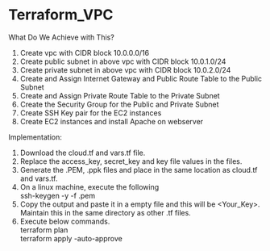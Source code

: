 # Terraform_VPC

What Do We Achieve with This?
1. Create vpc with CIDR block  10.0.0.0/16
2. Create public subnet in above vpc with CIDR block  10.0.1.0/24
3. Create private subnet in above vpc with CIDR block  10.0.2.0/24
4. Create and Assign Internet Gateway and Public Route Table to the Public Subnet
5. Create and Assign Private Route Table to the Private Subnet
6. Create the Security Group for the Public and Private Subnet
7. Create SSH Key pair for the EC2 instances
8. Create EC2 instances and install Apache on webserver

Implementation:
1. Download the cloud.tf and vars.tf file.
2. Replace the access_key, secret_key and key file values in the files.
3. Generate the .PEM, .ppk files and place in the same location as cloud.tf and vars.tf.
4. On a linux machine, execute the following<br>
							ssh-keygen -y -f <KEYPAIR>.pem
5. Copy the output and paste it in a empty file and this will be <Your_Key>. Maintain this in the same directory as other .tf files.
6. Execute below commands.<br>
							terraform plan<br>
							terraform apply -auto-approve<br>
